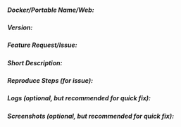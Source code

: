 ##### Docker/Portable Name/Web:

##### Version:

##### Feature Request/Issue:

##### Short Description:

##### Reproduce Steps (for issue):

##### Logs (optional, but recommended for quick fix):

##### Screenshots (optional, but recommended for quick fix):
